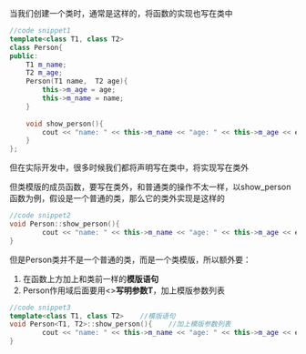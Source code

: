 当我们创建一个类时，通常是这样的，将函数的实现也写在类中

```cpp
//code snippet1
template<class T1, class T2>
class Person{
public:
    T1 m_name;
    T2 m_age;
    Person(T1 name,  T2 age){
        this->m_age = age;
        this->m_name = name;
    }
    
    void show_person(){
        cout << "name: " << this->m_name << "age: " << this->m_age << endl;
    }
};
```

但在实际开发中，很多时候我们都将声明写在类中，将实现写在类外

但类模版的成员函数，要写在类外，和普通类的操作不太一样，以show_person函数为例，假设是一个普通的类，那么它的类外实现是这样的

```cpp
//code snippet2
void Person::show_person(){
		cout << "name: " << this->m_name << "age: " << this->m_age << endl;
}
```

但是Person类并不是一个普通的类，而是一个类模版，所以额外要：

1. 在函数上方加上和类前一样的**模版语句**
2. Person作用域后面要用<>**写明参数T**，加上模版参数列表

```cpp
//code snippet3
template<class T1, class T2>    //模版语句
void Person<T1, T2>::show_person(){    //加上模版参数列表
		cout << "name: " << this->m_name << "age: " << this->m_age << endl;
}
```


